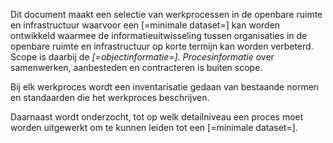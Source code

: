 Dit document maakt een selectie van werkprocessen in de openbare ruimte en infrastructuur waarvoor een [=minimale dataset=] kan worden ontwikkeld waarmee de informatieuitwisseling tussen organisaties in de openbare ruimte en infrastructuur op korte termijn kan worden verbeterd. Scope is daarbij de *[=objectinformatie=]*. *Procesinformatie*  over samenwerken, aanbesteden en contracteren is buiten scope. 

Bij elk werkproces wordt een inventarisatie gedaan van bestaande normen en standaarden die het werkproces beschrijven. 

Daarnaast wordt onderzocht, tot op welk detailniveau een proces moet worden uitgewerkt om te kunnen leiden tot een [=minimale dataset=].

